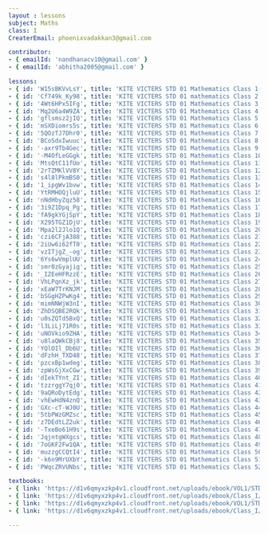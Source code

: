 ```yaml
--- 
layout : lessons 
subject: Maths
class: I
CreaterEmail: phoenixvadakkan3@gmail.com

contributor: 
- { emailId: 'nandhanacv10@gmail.com' }
- { emailId: 'abhitha2005@gmail.com' }

lessons: 
- { id: 'W15sBKVvLsY', title: 'KITE VICTERS STD 01 Mathematics Class 1(First Bell-ഫസ്റ്റ് ബെല്‍)' }
- { id: 'Cf749k_Ky98', title: 'KITE VICTERS STD 01 mathematics Class 2 (First Bell-ഫസ്റ്റ് ബെല്‍)' }
- { id: '4Wt6HPx5IFg', title: 'KITE VICTERS STD 01 Mathematics Class 3 (First Bell-ഫസ്റ്റ് ബെല്‍)' }
- { id: 'Mq2U6a4W9ZA', title: 'KITE VICTERS STD 01 Mathematics Class 4 (First Bell-ഫസ്റ്റ് ബെല്‍)' }
- { id: 'gflsmsz2jIQ', title: 'KITE VICTERS STD 01 Mathematics Class 5 (First Bell-ഫസ്റ്റ് ബെല്‍)' }
- { id: 'mSXDiomrs5s', title: 'KITE VICTERS STD 01 Mathematics Class 6 (First Bell-ഫസ്റ്റ് ബെല്‍)' }
- { id: '5QOzTJ7Dhr0', title: 'KITE VICTERS STD 01 Mathematics Class 7 (First Bell-ഫസ്റ്റ് ബെല്‍)' }  
- { id: 'BCoSdxIwuuc', title: 'KITE VICTERS STD 01 Mathematics Class 8 (First Bell-ഫസ്റ്റ് ബെല്‍)' }
- { id: '-axr9Tb4Gec', title: 'KITE VICTERS STD 01 Mathematics Class 9 (First Bell-ഫസ്റ്റ് ബെല്‍)' }
- { id: '-M4OfLeGGgk', title: 'KITE VICTERS STD 01 Mathematics Class 10 (First Bell-ഫസ്റ്റ് ബെല്‍)' } 
- { id: 'MtsQtC11fUo', title: 'KITE VICTERS STD 01 Mathematics Class 11 (First Bell-ഫസ്റ്റ് ബെല്‍)' }
- { id: '2rTZMKlVV8Y', title: 'KITE VICTERS STD 01 Mathematics Class 12 (First Bell-ഫസ്റ്റ് ബെല്‍)' }
- { id: 's4l8lPkmBS0', title: 'KITE VICTERS STD 01 Mathematics Class 13 (First Bell-ഫസ്റ്റ് ബെല്‍)' }
- { id: '1_ipgWv1bvw', title: 'KITE VICTERS STD 01 Mathematics Class 14 (First Bell-ഫസ്റ്റ് ബെല്‍)' }
- { id: 'YtRMHOQjluU', title: 'KITE VICTERS STD 01 Mathematics Class 15 (First Bell-ഫസ്റ്റ് ബെല്‍)' }
- { id: 'nNdHbyZqz58', title: 'KITE VICTERS STD 01 Mathematics Class 16 (First Bell-ഫസ്റ്റ് ബെല്‍)' }
- { id: '3i9Z1Dpq_Pg', title: 'KITE VICTERS STD 01 Mathematics Class 17 (First Bell-ഫസ്റ്റ് ബെല്‍)' }
- { id: 'fA9gkYGjSpY', title: 'KITE VICTERS STD 01 Mathematics Class 18 (First Bell-ഫസ്റ്റ് ബെല്‍)' }
- { id: 'X295TGZ1DjU', title: 'KITE VICTERS STD 01 Mathematics Class 19 (First Bell-ഫസ്റ്റ് ബെല്‍)' }
- { id: 'Mpa2l2Jlo1Q', title: 'KITE VICTERS STD 01 Mathematics Class 20 (First Bell-ഫസ്റ്റ് ബെല്‍)' }
- { id: 'czi6CFjA388', title: 'KITE VICTERS STD 01 Mathematics Class 21 (First Bell-ഫസ്റ്റ് ബെല്‍)' }
- { id: '2iUw6i62fT0', title: 'KITE VICTERS STD 01 Mathematics Class 22 (First Bell-ഫസ്റ്റ് ബെല്‍)' }
- { id: 'vzITjgZ_-og', title: 'KITE VICTERS STD 01 Mathematics Class 23 (First Bell-ഫസ്റ്റ് ബെല്‍)' }
- { id: '6Ys6wVmplUU', title: 'KITE VICTERS STD 01 Mathematics Class 24 (First Bell-ഫസ്റ്റ് ബെല്‍)' }
- { id: 'smr0zGyajig', title: 'KITE VICTERS STD 01 Mathematics Class 25 (First Bell-ഫസ്റ്റ് ബെല്‍)' }
- { id: '_IZEeHFRzzE', title: 'KITE VICTERS STD 01 Mathematics Class 26 (First Bell-ഫസ്റ്റ് ബെല്‍)' }
- { id: 'VhLPqnXz_jk', title: 'KITE VICTERS STD 01 Mathematics Class 27 (First Bell-ഫസ്റ്റ് ബെല്‍)' }
- { id: 'xEaW7TrKNJM', title: 'KITE VICTERS STD 01 Mathematics Class 28 (First Bell-ഫസ്റ്റ് ബെല്‍)' }
- { id: 'bSGgHZPwKg4', title: 'KITE VICTERS STD 01 Mathematics Class 29 (First Bell-ഫസ്റ്റ് ബെല്‍)' }
- { id: 'mimNNWjW3nI', title: 'KITE VICTERS STD 01 Mathematics Class 30 (First Bell-ഫസ്റ്റ് ബെല്‍)' }
- { id: 'ZhDSQBE2RQk', title: 'KITE VICTERS STD 01 Mathematics Class 31 (First Bell-ഫസ്റ്റ് ബെല്‍)' }
- { id: 'u0sZQTd5BxQ', title: 'KITE VICTERS STD 01 Mathematics Class 32 (First Bell-ഫസ്റ്റ് ബെല്‍)' }
- { id: 'l3LiLj71R0s', title: 'KITE VICTERS STD 01 Mathematics Class 33 (First Bell-ഫസ്റ്റ് ബെല്‍)' }
- { id: 'uNOVkio9ZHA', title: 'KITE VICTERS STD 01 Mathematics Class 34 (First Bell-ഫസ്റ്റ് ബെല്‍)' }
- { id: 'u8laQWkCBj8', title: 'KITE VICTERS STD 01 Mathematics Class 35 (First Bell-ഫസ്റ്റ് ബെല്‍)' }
- { id: 'YQlOIl_Db6U', title: 'KITE VICTERS STD 01 Mathematics Class 36 (First Bell-ഫസ്റ്റ് ബെല്‍)' }
- { id: 'dFzhH_TXD48', title: 'KITE VICTERS STD 01 Mathematics Class 37 (First Bell-ഫസ്റ്റ് ബെല്‍)' }
- { id: 'pzcxBp1wdeg', title: 'KITE VICTERS STD 01 Mathematics Class 38 (First Bell-ഫസ്റ്റ് ബെല്‍)' }
- { id: 'zpWsGjXxCGw', title: 'KITE VICTERS STD 01 Mathematics Class 39 (First Bell-ഫസ്റ്റ് ബെല്‍)' }
- { id: 'dIekTYnt_ZI', title: 'KITE VICTERS STD 01 Mathematics Class 40 (First Bell-ഫസ്റ്റ് ബെല്‍)' }
- { id: 'tzzrggY7qj0', title: 'KITE VICTERS STD 01 Mathematics Class 41 (First Bell-ഫസ്റ്റ് ബെല്‍)' }
- { id: '9aQRoDytEdg', title: 'KITE VICTERS STD 01 Mathematics Class 42 (First Bell-ഫസ്റ്റ് ബെല്‍)' }
- { id: 'vhEwHdN4znQ', title: 'KITE VICTERS STD 01 Mathematics Class 43 (First Bell-ഫസ്റ്റ് ബെല്‍)' }
- { id: 'GXc-cT-WJ0U', title: 'KITE VICTERS STD 01 Mathematics Class 44 (First Bell-ഫസ്റ്റ് ബെല്‍)' }
- { id: '5tbPWzGMZsc', title: 'KITE VICTERS STD 01 Mathematics Class 45 (First Bell-ഫസ്റ്റ് ബെല്‍)' }
- { id: 'z7DEdtLZ2uk', title: 'KITE VICTERS STD 01 Mathematics Class 46 (First Bell-ഫസ്റ്റ് ബെല്‍)' }
- { id: '-TxeBo61H9s', title: 'KITE VICTERS STD 01 Mathematics Class 47 (First Bell-ഫസ്റ്റ് ബെല്‍)' }
- { id: 'JqjntgWXgcs', title: 'KITE VICTERS STD 01 Mathematics Class 48 (First Bell-ഫസ്റ്റ് ബെല്‍)' }
- { id: '7oGKF2Fw1QA', title: 'KITE VICTERS STD 01 Mathematics Class 49 (First Bell-ഫസ്റ്റ് ബെല്‍)' }
- { id: 'muzzgCCQtI4', title: 'KITE VICTERS STD 01 Mathematics Class 50 (First Bell-ഫസ്റ്റ് ബെല്‍)' }
- { id: '-k6n9MrUXbY', title: 'KITE VICTERS STD 01 Mathematics Class 51 (First Bell-ഫസ്റ്റ് ബെല്‍)' }
- { id: 'PWqcZRVUNbs', title: 'KITE VICTERS STD 01 Mathematics Class 52 (First Bell-ഫസ്റ്റ് ബെല്‍)' }

textbooks:
- { link: 'https://d1v6qmyxzkp4v1.cloudfront.net/uploads/ebook/VOL1/STD1/MathsEnglish/MathsEnglish.pdf', title: 'mathematics part -1' , medium: 'English' }
- { link: 'https://d1v6qmyxzkp4v1.cloudfront.net/uploads/ebook/Class_I/Maths_Eng_VolII/1-64.pdf', title: 'mathematics Part -2' , medium: 'English' }
- { link: 'https://d1v6qmyxzkp4v1.cloudfront.net/uploads/ebook/VOL1/STD1/MathsMalayalam/MathsMalayalam.pdf ', title: 'mathematics Part -1' , medium: 'Malayalam' }
- { link: 'https://d1v6qmyxzkp4v1.cloudfront.net/uploads/ebook/Class_I/Maths_Mal_VolII/73-136.pdf', title: 'mathematics Part -2' , medium: 'Malayalam' }

---
```

